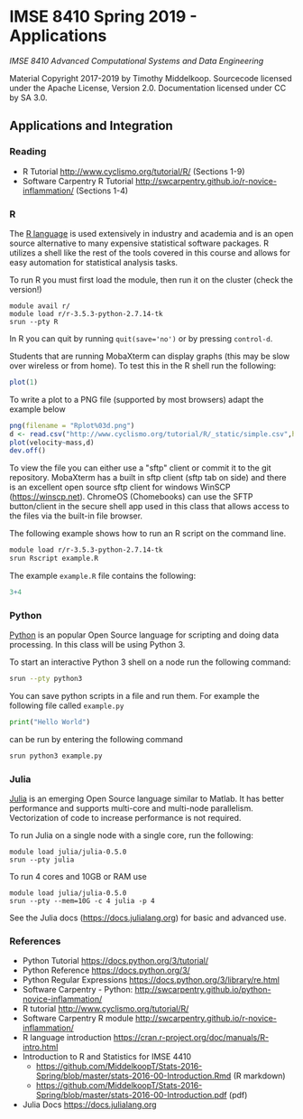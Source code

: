 # IMSE 8410 Spring 2019 - Applications

*IMSE 8410 Advanced Computational Systems and Data Engineering*

Material Copyright 2017-2019 by Timothy Middelkoop.  Sourcecode
licensed under the Apache License, Version 2.0. Documentation licensed
under CC by SA 3.0.

## Applications and Integration

### Reading
 * R Tutorial http://www.cyclismo.org/tutorial/R/ (Sections 1-9)
 * Software Carpentry R Tutorial http://swcarpentry.github.io/r-novice-inflammation/ (Sections 1-4)

### R

The [R language](https://www.r-project.org/) is used extensively in
industry and academia and is an open source alternative to many
expensive statistical software packages.  R utilizes a shell like the
rest of the tools covered in this course and allows for easy
automation for statistical analysis tasks.

To run R you must first load the module, then run it on the cluster (check the version!)
```
module avail r/
module load r/r-3.5.3-python-2.7.14-tk
srun --pty R
```

In R you can quit by running `quit(save='no')` or by pressing `control-d`.

Students that are running MobaXterm can display graphs (this may be
slow over wireless or from home).  To test this in the R shell run the
following:

```R 
plot(1) 
```

To write a plot to a PNG file (supported by most browsers) adapt the example below

```R
png(filename = "Rplot%03d.png")
d <- read.csv("http://www.cyclismo.org/tutorial/R/_static/simple.csv",header=TRUE)
plot(velocity~mass,d)
dev.off()
```

To view the file you can either use a "sftp" client or commit it to
the git repository.  MobaXterm has a built in sftp client (sftp tab on
side) and there is an excellent open source sftp client for windows
WinSCP (https://winscp.net).  ChromeOS (Chomebooks) can use the SFTP
button/client in the secure shell app used in this class that allows
access to the files via the built-in file browser.


The following example shows how to run an R script on the command line.
```bash
module load r/r-3.5.3-python-2.7.14-tk
srun Rscript example.R
```

The example `example.R` file contains the following:
```R
3+4
```

### Python

[Python](http://python.org) is an popular Open Source language for
scripting and doing data processing.  In this class will be using
Python 3.

To start an interactive Python 3 shell on a node run the following command:
```bash
srun --pty python3
```

You can save python scripts in a file and run them.  For example the
following file called `example.py`

```python
print("Hello World")
```

can be run by entering the following command
```bash
srun python3 example.py
```

### Julia

[Julia](https://julialang.org) is an emerging Open Source language
similar to Matlab.  It has better performance and supports multi-core
and multi-node parallelism.  Vectorization of code to increase
performance is not required.

To run Julia on a single node with a single core, run the following:
```
module load julia/julia-0.5.0
srun --pty julia
```

To run 4 cores and 10GB or RAM use
```
module load julia/julia-0.5.0
srun --pty --mem=10G -c 4 julia -p 4
```

See the Julia docs (https://docs.julialang.org) for basic and advanced
use.

### References
 * Python Tutorial https://docs.python.org/3/tutorial/
 * Python Reference https://docs.python.org/3/
 * Python Regular Expressions https://docs.python.org/3/library/re.html
 * Software Carpentry - Python: http://swcarpentry.github.io/python-novice-inflammation/
 * R tutorial http://www.cyclismo.org/tutorial/R/
 * Software Carpentry R module http://swcarpentry.github.io/r-novice-inflammation/
 * R language introduction https://cran.r-project.org/doc/manuals/R-intro.html
 * Introduction to R and Statistics for IMSE 4410
   * https://github.com/MiddelkoopT/Stats-2016-Spring/blob/master/stats-2016-00-Introduction.Rmd (R markdown)
   * https://github.com/MiddelkoopT/Stats-2016-Spring/blob/master/stats-2016-00-Introduction.pdf (pdf)
 * Julia Docs https://docs.julialang.org 
